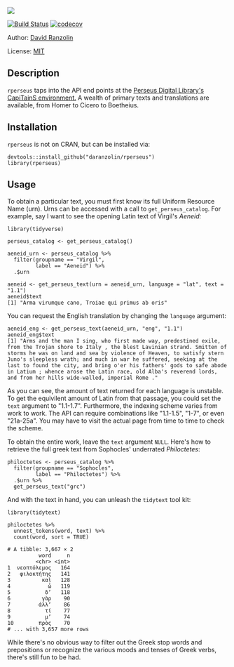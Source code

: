 
![](https://www.lib.uchicago.edu/efts/PERSEUS/newbanner.png)

[![Build Status](https://travis-ci.org/daranzolin/rperseus.svg?branch=master)](https://travis-ci.org/daranzolin/rperseus.svg?branch=master)
[![codecov](https://codecov.io/gh/daranzolin/rperseus/branch/master/graph/badge.svg)](https://codecov.io/gh/daranzolin/rperseus)


Author: [David Ranzolin](https://daranzolin.github.io/)

License: [MIT](https://opensource.org/licenses/MIT)

## Description

`rperseus` taps into the API end points at the [Perseus Digital Library's CapiTainS environment.](cts.perseids.org) A wealth of primary texts and translations are available, from Homer to Cicero to Boetheius.

## Installation

`rperseus` is not on CRAN, but can be installed via:

```
devtools::install_github("daranzolin/rperseus")
library(rperseus)
```

## Usage

To obtain a particular text, you must first know its full Uniform Resource Name (urn). Urns can be accessed with a call to `get_perseus_catalog`. For example, say I want to see the opening Latin text of Virgil's *Aeneid:*

```
library(tidyverse)

perseus_catalog <- get_perseus_catalog()

aeneid_urn <- perseus_catalog %>% 
  filter(groupname == "Virgil",
         label == "Aeneid") %>% 
  .$urn

aeneid <- get_perseus_text(urn = aeneid_urn, language = "lat", text = "1.1")
aeneid$text
[1] "Arma virumque cano, Troiae qui primus ab oris"

```

You can request the English translation by changing the `language` argument:

```
aeneid_eng <- get_perseus_text(aeneid_urn, "eng", "1.1")
aeneid_eng$text
[1] "Arms and the man I sing, who first made way, predestined exile, from the Trojan shore to Italy , the blest Lavinian strand. Smitten of storms he was on land and sea by violence of Heaven, to satisfy stern Juno's sleepless wrath; and much in war he suffered, seeking at the last to found the city, and bring o'er his fathers' gods to safe abode in Latium ; whence arose the Latin race, old Alba's reverend lords, and from her hills wide-walled, imperial Rome ."

```

As you can see, the amount of text returned for each language is unstable. To get the equivilent amount of Latin from that passage, you could set the `text` argument to "1.1-1.7". Furthermore, the indexing scheme varies from work to work. The API can require combinations like "1.1-1.5", "1-7", or even "21a-25a". You may have to visit the actual page from time to time to check the scheme.

To obtain the entire work, leave the `text` argument `NULL`. Here's how to retrieve the full greek text from Sophocles' underrated *Philoctetes*:

```
philoctetes <- perseus_catalog %>% 
  filter(groupname == "Sophocles",
         label == "Philoctetes") %>% 
  .$urn %>%
  get_perseus_text("grc")

```

And with the text in hand, you can unleash the `tidytext` tool kit:

```
library(tidytext)

philoctetes %>% 
  unnest_tokens(word, text) %>% 
  count(word, sort = TRUE)
  
# A tibble: 3,667 × 2
          word     n
         <chr> <int>
1  νεοπτόλεμος   164
2   φιλοκτήτης   141
3          καὶ   128
4            ὦ   119
5           δʼ   118
6          γὰρ    90
7         ἀλλʼ    86
8           τί    77
9           μʼ    74
10        πρὸς    70
# ... with 3,657 more rows

```

While there's no obvious way to filter out the Greek stop words and prepositions or recognize the various moods and tenses of Greek verbs, there's still fun to be had.
